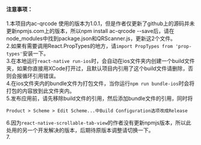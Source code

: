 #### 注意事项：

1.本项目内ac-qrcode 使用的版本为1.0.1，但是作者仅更新了github上的源码并未更新npmjs.com上的版本，所以npm install ac-qrcode --save后，请在node_modules中找到package.json和QRScanner.js，更新这2个文件。  
2.如果有需要调用React.PropTypes的地方，请`import PropTypes from 'prop-types'`安装一下。  
3.在本地运行`react-native run-ios`时，会自动在ios文件夹内创建一个build文件夹，如果你直接用XCode打开过，且默认项目内引用了这个build文件请删除，否则会报循环引用错误。  
4.在ios文件夹内的bundle文件为打包文件，当你运行`npm run bundle-ios`时会将打包的内容放到此文件夹内。  
5.发布应用前，请先移除build文件的引用，然后添加bundle文件的引用，同时将
```
Product > Scheme > Edit Scheme...中Build Configuration选项改成Release
```
6.因为`react-native-scrollable-tab-view`的作者没有更新npmjs版本，所以此处用的另一个开发解决的版本，后期待原版本调整请切换一下。  
7.